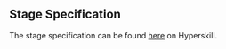 ## Stage Specification

The stage specification can be found [here](https://hyperskill.org/projects/166/stages/862/implement) on Hyperskill.